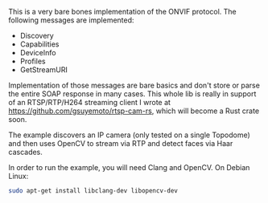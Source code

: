 This is a very bare bones implementation of the ONVIF protocol. The following messages are implemented:

* Discovery
* Capabilities
* DeviceInfo
* Profiles
* GetStreamURI

Implementation of those messages are bare basics and don't store or parse the entire SOAP response in many cases. This whole lib is really in support of an RTSP/RTP/H264 streaming client I wrote at https://github.com/gsuyemoto/rtsp-cam-rs, which will become a Rust crate soon.

The example discovers an IP camera (only tested on a single Topodome) and then uses OpenCV to stream via RTP and detect faces via Haar cascades.

In order to run the example, you will need Clang and OpenCV. On Debian Linux:
```bash
sudo apt-get install libclang-dev libopencv-dev
```
